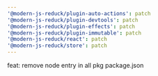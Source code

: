 ```yaml
---
'@modern-js-reduck/plugin-auto-actions': patch
'@modern-js-reduck/plugin-devtools': patch
'@modern-js-reduck/plugin-effects': patch
'@modern-js-reduck/plugin-immutable': patch
'@modern-js-reduck/react': patch
'@modern-js-reduck/store': patch
---
```


feat: remove node entry in all pkg package.json
